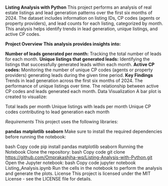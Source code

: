 **Listing Analysis with Python**
This project performs an analysis of real estate listings and lead generation patterns over the first six months of 2024. The dataset includes information on listing IDs, CP codes (agents or property providers), and lead counts for each listing, categorized by month. This analysis helps identify trends in lead generation, unique listings, and active CP codes.

**Project Overview**
**This analysis provides insights into:**

**Number of leads generated per month:** Tracking the total number of leads for each month.
**Unique listings that generated leads:** Identifying the listings that successfully generated leads within each month.
**Active CP codes:** Monitoring the number of unique CP codes (agents or property providers) generating leads during the given time period.
**Key Findings**
Trends in lead generation across the first six months of 2024.
The performance of unique listings over time.
The relationship between active CP codes and leads generated each month.
Data Visualization
A bar plot is created to visualize:

Total leads per month
Unique listings with leads per month
Unique CP codes contributing to lead generation each month
<!-- Add plot image here after running the analysis and saving the plot as an image -->

*Requirements*
This project uses the following libraries:

**pandas**
**matplotlib**
**seaborn**
Make sure to install the required dependencies before running the notebook:

bash
Copy code
pip install pandas matplotlib seaborn
Running the Notebook
Clone the repository:
bash
Copy code
git clone https://github.com/Omprakashjha-wq/Listing-Analysis-with-Python.git
Open the Jupyter notebook:
bash
Copy code
jupyter notebook Listing_Analysis.ipynb
Run the cells in the notebook to perform the analysis and generate the plots.
License
This project is licensed under the MIT License - see the LICENSE file for details.
